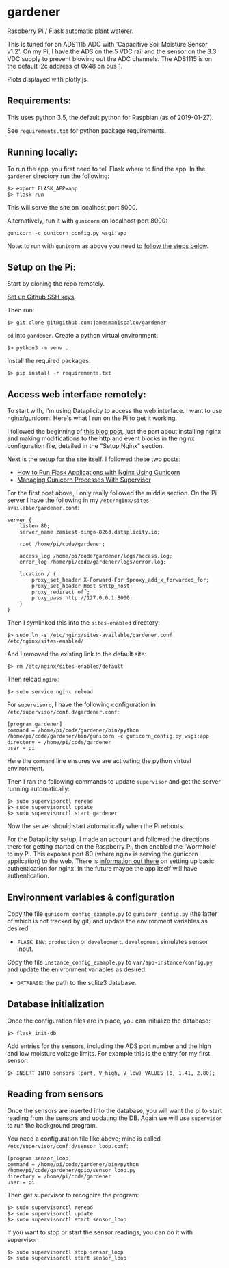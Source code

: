 # gardener
Raspberry Pi / Flask automatic plant waterer.

This is tuned for an ADS1115 ADC with 'Capacitive Soil Moisture Sensor v1.2'. On my Pi, I have the ADS on the 5 VDC rail and the sensor on the 3.3 VDC supply to prevent blowing out the ADC channels. The ADS1115 is on the default i2c address of 0x48 on bus 1.

Plots displayed with plotly.js.

## Requirements:
This uses python 3.5, the default python for Raspbian (as of 2019-01-27).

See `requirements.txt` for python package requirements.

## Running locally:
To run the app, you first need to tell Flask where to find the app. In the `gardener` directory run the following:

```
$> export FLASK_APP=app  
$> flask run
```

This will serve the site on localhost port 5000.

Alternatively, run it with `gunicorn` on localhost port 8000:

```
gunicorn -c gunicorn_config.py wsgi:app
```

Note: to run with `gunicorn` as above you need to [follow the steps below](#environment-variables).

## Setup on the Pi:
Start by cloning the repo remotely.

[Set up Github SSH keys](https://help.github.com/articles/adding-a-new-ssh-key-to-your-github-account/#platform-linux).

Then run:

```
$> git clone git@github.com:jamesmaniscalco/gardener
```

`cd` into `gardener`. Create a python virtual environment:

```
$> python3 -m venv .
```

Install the required packages:

```
$> pip install -r requirements.txt
```


## Access web interface remotely:
To start with, I'm using Dataplicity to access the web interface. I want to use nginx/gunicorn. Here's what I run on the Pi to get it working.

I followed the beginning of [this blog post](https://www.e-tinkers.com/2018/08/how-to-properly-host-flask-application-with-nginx-and-guincorn/), just the part about installing nginx and making modifications to the http and event blocks in the nginx configuration file, detailed in the "Setup Nginx" section.

Next is the setup for the site itself. I followed these two posts:

- [How to Run Flask Applications with Nginx Using Gunicorn](http://www.onurguzel.com/how-to-run-flask-applications-with-nginx-using-gunicorn/)
- [Managing Gunicorn Processes With Supervisor](http://www.onurguzel.com/managing-gunicorn-processes-with-supervisor/)

For the first post above, I only really followed the middle section. On the Pi server I have the following in my `/etc/nginx/sites-available/gardener.conf`:

```
server {
    listen 80;
    server_name zaniest-dingo-8263.dataplicity.io;

    root /home/pi/code/gardener;

    access_log /home/pi/code/gardener/logs/access.log;
    error_log /home/pi/code/gardener/logs/error.log;

    location / {
        proxy_set_header X-Forward-For $proxy_add_x_forwarded_for;
        proxy_set_header Host $http_host;
        proxy_redirect off;
        proxy_pass http://127.0.0.1:8000;
    }
}
```

Then I symlinked this into the `sites-enabled` directory:

```
$> sudo ln -s /etc/nginx/sites-available/gardener.conf /etc/nginx/sites-enabled/
```

And I removed the existing link to the default site:

```
$> rm /etc/nginx/sites-enabled/default
```

Then reload `nginx`:

```
$> sudo service nginx reload
```

For `supervisord`, I have the following configuration in `/etc/supervisor/conf.d/gardener.conf`:

```
[program:gardener]
command = /home/pi/code/gardener/bin/python /home/pi/code/gardener/bin/gunicorn -c gunicorn_config.py wsgi:app
directory = /home/pi/code/gardener
user = pi
```

Here the `command` line ensures we are activating the python virtual environment.

Then I ran the following commands to update `supervisor` and get the server running automatically:

```
$> sudo supervisorctl reread
$> sudo supervisorctl update
$> sudo supervisorctl start gardener
```

Now the server should start automatically when the Pi reboots.

For the Dataplicity setup, I made an account and followed the directions there for getting started on the Raspberry Pi, then enabled the 'Wormhole' to my Pi. This exposes port 80 (where nginx is serving the gunicorn application) to the web. There is [information out there](https://www.digitalocean.com/community/tutorials/how-to-set-up-http-authentication-with-nginx-on-ubuntu-12-10) on setting up basic authentication for nginx. In the future maybe the app itself will have authentication.

## Environment variables & configuration
Copy the file `gunicorn_config_example.py` to `gunicorn_config.py` (the latter of which is not tracked by git) and update the environment variables as desired:

- `FLASK_ENV`: `production` or `development`. `development` simulates sensor input.

Copy the file `instance_config_example.py` to `var/app-instance/config.py` and update the enivronment variables as desired:

- `DATABASE`: the path to the sqlite3 database.

## Database initialization
Once the configuration files are in place, you can initialize the database:

```
$> flask init-db
```

Add entries for the sensors, including the ADS port number and the high and low moisture voltage limits. For example this is the entry for my first sensor:

```
$> INSERT INTO sensors (port, V_high, V_low) VALUES (0, 1.41, 2.80);
```

## Reading from sensors
Once the sensors are inserted into the database, you will want the pi to start reading from the sensors and updating the DB. Again we will use `supervisor` to run the background program.

You need a configuration file like above; mine is called `/etc/supervisor/conf.d/sensor_loop.conf`:

```
[program:sensor_loop]
command = /home/pi/code/gardener/bin/python /home/pi/code/gardener/gpio/sensor_loop.py
directory = /home/pi/code/gardener
user = pi
```

Then get supervisor to recognize the program:

```
$> sudo supervisorctl reread
$> sudo supervisorctl update
$> sudo supervisorctl start sensor_loop
```

If you want to stop or start the sensor readings, you can do it with supervisor:

```
$> sudo supervisorctl stop sensor_loop
$> sudo supervisorctl start sensor_loop
```

